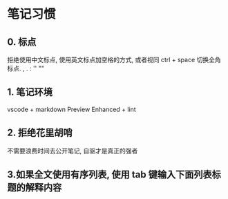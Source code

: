# 笔记习惯

## 0. 标点

拒绝使用中文标点, 使用英文标点加空格的方式, 或者视同 ctrl + space 切换全角标点.
, . : '' ""

## 1. 笔记环境

vscode + markdown Preview Enhanced + lint

## 2. 拒绝花里胡哨

不需要浪费时间去公开笔记, 自驱才是真正的强者

## 3.如果全文使用有序列表, 使用 tab 键输入下面列表标题的解释内容
